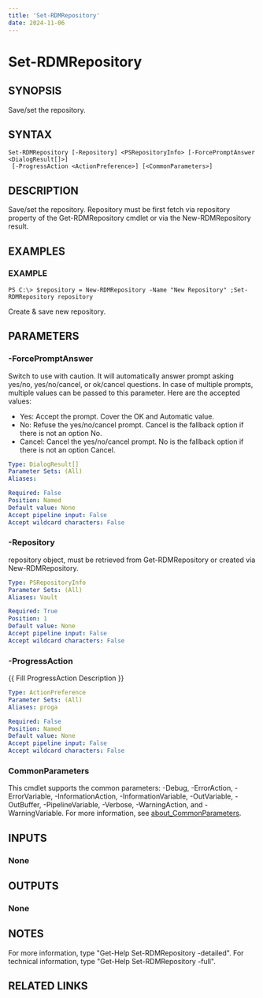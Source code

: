 ```yaml
---
title: 'Set-RDMRepository'
date: 2024-11-06
---
```



# Set-RDMRepository

## SYNOPSIS
Save/set the repository.

## SYNTAX

```
Set-RDMRepository [-Repository] <PSRepositoryInfo> [-ForcePromptAnswer <DialogResult[]>]
 [-ProgressAction <ActionPreference>] [<CommonParameters>]
```

## DESCRIPTION
Save/set the repository.
Repository must be first fetch via repository property of the Get-RDMRepository cmdlet or via the New-RDMRepository result.

## EXAMPLES

### EXAMPLE
```
PS C:\> $repository = New-RDMRepository -Name "New Repository" ;Set-RDMRepository repository
```

Create & save new repository.

## PARAMETERS

### -ForcePromptAnswer
Switch to use with caution.
It will automatically answer prompt asking yes/no, yes/no/cancel, or ok/cancel questions.
In case of multiple prompts, multiple values can be passed to this parameter.
Here are the accepted values:
- Yes: Accept the prompt.
Cover the OK and Automatic value.
- No: Refuse the yes/no/cancel prompt.
Cancel is the fallback option if there is not an option No.
- Cancel: Cancel the yes/no/cancel prompt.
No is the fallback option if there is not an option Cancel.

```yaml
Type: DialogResult[]
Parameter Sets: (All)
Aliases:

Required: False
Position: Named
Default value: None
Accept pipeline input: False
Accept wildcard characters: False
```

### -Repository
repository object, must be retrieved from Get-RDMRepository or created via New-RDMRepository.

```yaml
Type: PSRepositoryInfo
Parameter Sets: (All)
Aliases: Vault

Required: True
Position: 1
Default value: None
Accept pipeline input: False
Accept wildcard characters: False
```

### -ProgressAction
{{ Fill ProgressAction Description }}

```yaml
Type: ActionPreference
Parameter Sets: (All)
Aliases: proga

Required: False
Position: Named
Default value: None
Accept pipeline input: False
Accept wildcard characters: False
```

### CommonParameters
This cmdlet supports the common parameters: -Debug, -ErrorAction, -ErrorVariable, -InformationAction, -InformationVariable, -OutVariable, -OutBuffer, -PipelineVariable, -Verbose, -WarningAction, and -WarningVariable. For more information, see [about_CommonParameters](http://go.microsoft.com/fwlink/?LinkID=113216).

## INPUTS

### None
## OUTPUTS

### None
## NOTES
For more information, type "Get-Help Set-RDMRepository -detailed".
For technical information, type "Get-Help Set-RDMRepository -full".

## RELATED LINKS
